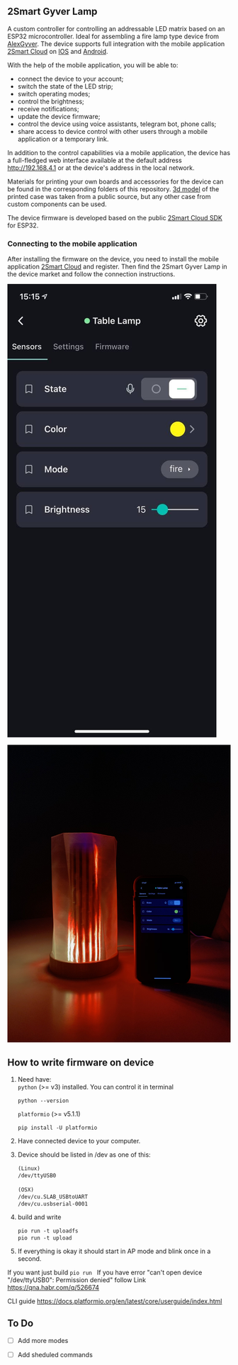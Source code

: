 ## 2Smart Gyver Lamp
A custom controller for controlling an addressable LED matrix based on an ESP32 microcontroller. Ideal for assembling a fire lamp type device from [AlexGyver](https://alexgyver.ru/gyverlamp/). The device supports full integration with the mobile application [2Smart Cloud](https://2smart.com) on [IOS](https://apps.apple.com/ru/app/2smart-cloud/id1539188825) and [Android](https://play.google.com/store/apps/details?id=com.smart.microcloud.app&hl=ru&gl=US). 

With the help of the mobile application, you will be able to:
- connect the device to your account;
- switch the state of the LED strip;
- switch operating modes;
- control the brightness;
- receive notifications;
- update the device firmware;
- control the device using voice assistants, telegram bot, phone calls;
- share access to device control with other users through a mobile application or a temporary link.

In addition to the control capabilities via a mobile application, the device has a full-fledged web interface available at the default address http://192.168.4.1 or at the device's address in the local network.


Materials for printing your own boards and accessories for the device can be found in the corresponding folders of this repository. [3d model](https://www.thingiverse.com/thing:3917465) of the printed case was taken from a public source, but any other case from custom components can be used.

The device firmware is developed based on the public [2Smart Cloud SDK](https://github.com/2SmartCloud/2smart-cloud-esp32-boilerplate) for ESP32.

### Connecting to the mobile application
After installing the firmware on the device, you need to install the mobile application [2Smart Cloud](https://2smart.com) and register. Then find the 2Smart Gyver Lamp in the device market and follow the connection instructions. 

![image](screen_lamp.jpg)

![image](Photo.JPG)


## How to write firmware on device

1. Need have:  
     `python` (>= v3) installed. You can control it in terminal      
    ```
    python --version
    ```    

    `platformio` (>= v5.1.1)
    ```
    pip install -U platformio
    ```    

2. Have connected device to your computer.

3. Device should be listed in /dev as one of this:

    ```
    (Linux)
    /dev/ttyUSB0

    (OSX)
    /dev/cu.SLAB_USBtoUART
    /dev/cu.usbserial-0001
    ```

4. build and write

    ```
    pio run -t uploadfs
    pio run -t upload
    ```

5. If everything is okay it should start in AP mode and blink once in a second.

If you want just build 
    ```
    pio run 
    ```
If you have error "can't open device "/dev/ttyUSB0": Permission denied" follow Link https://qna.habr.com/q/526674

CLI guide https://docs.platformio.org/en/latest/core/userguide/index.html


## To Do
* [ ] Add more modes
* [ ] Add sheduled commands

